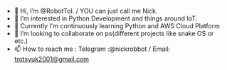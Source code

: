 - 👋 Hi, I’m @RobotToI. / YOU can just call me Nick.
- 👀 I’m interested in Python Development and things around IoT.
- 🌱 Currently I'm continuously learning Python and AWS Cloud Platform
- 💞️ I’m looking to collaborate on ps(different projects like snake OS or etc.)
- 📫 How to reach me : Telegram :@nickrobbot / Email: trotsyuk2001@gmail.com


